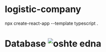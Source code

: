 # logistic-company

npx create-react-app --template typescript .

# Database ![oshte edna](https://github.com/bankov758/logistic-company/assets/74242831/2cf94303-ab87-4264-b93e-8c7fb532bf9e)
